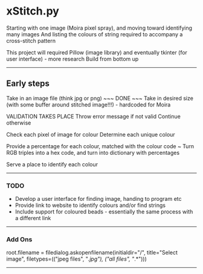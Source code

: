 # xStitch.py

Starting with one image (Moira pixel spray), and moving toward identifying many images
And listing the colours of string required to accompany a cross-stitch pattern

This project will required Pillow (image library) and eventually tkinter (for user interface) - more research
Build from bottom up

---

## Early steps

Take in an image file (think jpg or png) ~~~ DONE ~~~
Take in desired size (with some buffer around stitched image!!!) - hardcoded for Moira

VALIDATION TAKES PLACE
    Throw error message if not valid
    Continue otherwise

Check each pixel of image for colour
Determine each unique colour

Provide a percentage for each colour, matched with the colour code
~ Turn RGB triples into a hex code, and turn into dictionary with percentages

Serve a place to identify each colour

---

### TODO

- Develop a user interface for finding image, handing to program etc
- Provide link to website to identify colours and/or find strings
- Include support for coloured beads - essentially the same process with a different link

---

### Add Ons

root.filename = filedialog.askopenfilename(initialdir="/", title="Select image", filetypes=(("jpeg files", "*.jpg"), ("all files", "*.*")))

---